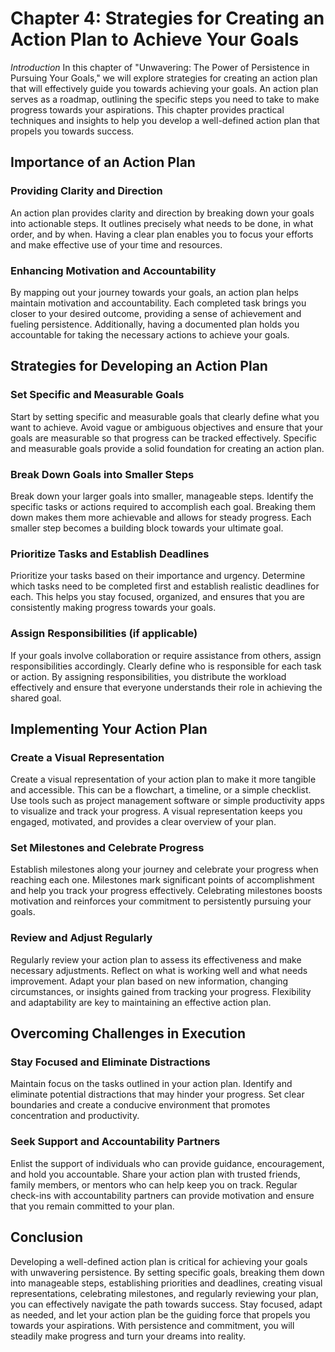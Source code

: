 Chapter 4: Strategies for Creating an Action Plan to Achieve Your Goals
=======================================================================

*Introduction* In this chapter of "Unwavering: The Power of Persistence in Pursuing Your Goals," we will explore strategies for creating an action plan that will effectively guide you towards achieving your goals. An action plan serves as a roadmap, outlining the specific steps you need to take to make progress towards your aspirations. This chapter provides practical techniques and insights to help you develop a well-defined action plan that propels you towards success.

Importance of an Action Plan
----------------------------

### Providing Clarity and Direction

An action plan provides clarity and direction by breaking down your goals into actionable steps. It outlines precisely what needs to be done, in what order, and by when. Having a clear plan enables you to focus your efforts and make effective use of your time and resources.

### Enhancing Motivation and Accountability

By mapping out your journey towards your goals, an action plan helps maintain motivation and accountability. Each completed task brings you closer to your desired outcome, providing a sense of achievement and fueling persistence. Additionally, having a documented plan holds you accountable for taking the necessary actions to achieve your goals.

Strategies for Developing an Action Plan
----------------------------------------

### Set Specific and Measurable Goals

Start by setting specific and measurable goals that clearly define what you want to achieve. Avoid vague or ambiguous objectives and ensure that your goals are measurable so that progress can be tracked effectively. Specific and measurable goals provide a solid foundation for creating an action plan.

### Break Down Goals into Smaller Steps

Break down your larger goals into smaller, manageable steps. Identify the specific tasks or actions required to accomplish each goal. Breaking them down makes them more achievable and allows for steady progress. Each smaller step becomes a building block towards your ultimate goal.

### Prioritize Tasks and Establish Deadlines

Prioritize your tasks based on their importance and urgency. Determine which tasks need to be completed first and establish realistic deadlines for each. This helps you stay focused, organized, and ensures that you are consistently making progress towards your goals.

### Assign Responsibilities (if applicable)

If your goals involve collaboration or require assistance from others, assign responsibilities accordingly. Clearly define who is responsible for each task or action. By assigning responsibilities, you distribute the workload effectively and ensure that everyone understands their role in achieving the shared goal.

Implementing Your Action Plan
-----------------------------

### Create a Visual Representation

Create a visual representation of your action plan to make it more tangible and accessible. This can be a flowchart, a timeline, or a simple checklist. Use tools such as project management software or simple productivity apps to visualize and track your progress. A visual representation keeps you engaged, motivated, and provides a clear overview of your plan.

### Set Milestones and Celebrate Progress

Establish milestones along your journey and celebrate your progress when reaching each one. Milestones mark significant points of accomplishment and help you track your progress effectively. Celebrating milestones boosts motivation and reinforces your commitment to persistently pursuing your goals.

### Review and Adjust Regularly

Regularly review your action plan to assess its effectiveness and make necessary adjustments. Reflect on what is working well and what needs improvement. Adapt your plan based on new information, changing circumstances, or insights gained from tracking your progress. Flexibility and adaptability are key to maintaining an effective action plan.

Overcoming Challenges in Execution
----------------------------------

### Stay Focused and Eliminate Distractions

Maintain focus on the tasks outlined in your action plan. Identify and eliminate potential distractions that may hinder your progress. Set clear boundaries and create a conducive environment that promotes concentration and productivity.

### Seek Support and Accountability Partners

Enlist the support of individuals who can provide guidance, encouragement, and hold you accountable. Share your action plan with trusted friends, family members, or mentors who can help keep you on track. Regular check-ins with accountability partners can provide motivation and ensure that you remain committed to your plan.

Conclusion
----------

Developing a well-defined action plan is critical for achieving your goals with unwavering persistence. By setting specific goals, breaking them down into manageable steps, establishing priorities and deadlines, creating visual representations, celebrating milestones, and regularly reviewing your plan, you can effectively navigate the path towards success. Stay focused, adapt as needed, and let your action plan be the guiding force that propels you towards your aspirations. With persistence and commitment, you will steadily make progress and turn your dreams into reality.
